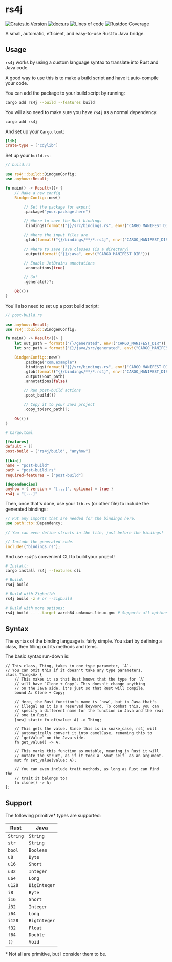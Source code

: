 # rs4j

[![Crates.io Version](https://img.shields.io/crates/v/rs4j?style=for-the-badge)](https://crates.io/crates/rs4j)
[![docs.rs](https://img.shields.io/docsrs/rs4j?style=for-the-badge)](https://docs.rs/rs4j)
![Lines of code](https://tokei.rs/b1/github/StardustModding/rs4j?style=for-the-badge&label=Lines+Of+Code)
![Rustdoc Coverage](https://img.shields.io/endpoint?url=https://gist.githubusercontent.com/RedstoneWizard08/426c3d21386c385b86bd9a34eee3bdf4/raw/doc-coverage.json)

A small, automatic, efficient, and easy-to-use Rust to Java bridge.

## Usage

`rs4j` works by using a custom language syntax to translate
into Rust and Java code.

A good way to use this is to make a build script and have it
auto-compile your code.

You can add the package to your build script by running:

```sh
cargo add rs4j --build --features build
```

You will also need to make sure you have `rs4j` as a normal dependency:

```sh
cargo add rs4j
```

And set up your `Cargo.toml`:

```toml
[lib]
crate-type = ["cdylib"]
```

Set up your `build.rs`:

```rust
// build.rs

use rs4j::build::BindgenConfig;
use anyhow::Result;

fn main() -> Result<()> {
    // Make a new config
    BindgenConfig::new()

        // Set the package for export
        .package("your.package.here")

        // Where to save the Rust bindings
        .bindings(format!("{}/src/bindings.rs", env!("CARGO_MANIFEST_DIR")))

        // Where the input files are
        .glob(format!("{}/bindings/**/*.rs4j", env!("CARGO_MANIFEST_DIR")))?

        // Where to save java classes (is a directory)
        .output(format!("{}/java", env!("CARGO_MANIFEST_DIR")))

        // Enable JetBrains annotations
        .annotations(true)

        // Go!
        .generate()?;

    Ok(())
}
```

You'll also need to set up a post build script:

```rust
// post-build.rs

use anyhow::Result;
use rs4j::build::BindgenConfig;

fn main() -> Result<()> {
    let out_path = format!("{}/generated", env!("CARGO_MANIFEST_DIR"));
    let src_path = format!("{}/java/src/generated", env!("CARGO_MANIFEST_DIR"));

    BindgenConfig::new()
        .package("com.example")
        .bindings(format!("{}/src/bindings.rs", env!("CARGO_MANIFEST_DIR")))
        .glob(format!("{}/bindings/**/*.rs4j", env!("CARGO_MANIFEST_DIR")))?
        .output(&out_path)
        .annotations(false)

        // Run post-build actions
        .post_build()?

        // Copy it to your Java project
        .copy_to(src_path)?;

    Ok(())
}
```

```toml
# Cargo.toml

[features]
default = []
post-build = ["rs4j/build", "anyhow"]

[[bin]]
name = "post-build"
path = "post-build.rs"
required-features = ["post-build"]

[dependencies]
anyhow = { version = "[...]", optional = true }
rs4j = "[...]"
```

Then, once that's done, use your `lib.rs` (or other file) to include
the generated bindings:

```rust
// Put any imports that are needed for the bindings here.
use path::to::Dependency;

// You can even define structs in the file, just before the bindings!

// Include the generated code.
include!("bindings.rs");
```

And use `rs4j`'s convenient CLI to build your project!

```sh
# Install:
cargo install rs4j --features cli

# Build:
rs4j build

# Build with Zigbuild:
rs4j build -z # or --zigbuild

# Build with more options:
rs4j build -- --target aarch64-unknown-linux-gnu # Supports all options for `cargo build`!
```

## Syntax

The syntax of the binding language is fairly simple. You start
by defining a class, then filling out its methods and items.

The basic syntax run-down is:

```rs4j
// This class, Thing, takes in one type parameter, `A`.
// You can omit this if it doesn't take any type parameters.
class Thing<A> {
    // This makes it so that Rust knows that the type for `A`
    // will have `Clone + Copy`. This doesn't change anything
    // on the Java side, it's just so that Rust will compile.
    bound A: Clone + Copy;

    // Here, the Rust function's name is `new`, but in Java that's
    // illegal as it is a reserved keyword. To combat this, you can
    // specify a different name for the function in Java and the real
    // one in Rust.
    [new] static fn of(value: A) -> Thing;

    // This gets the value. Since this is in snake_case, rs4j will
    // automatically convert it into camelCase, renaming this to
    // `getValue` on the Java side.
    fn get_value() -> A;

    // This marks this function as mutable, meaning in Rust it will
    // mutate the struct, as if it took a `&mut self` as an argument.
    mut fn set_value(value: A);

    // You can even include trait methods, as long as Rust can find the
    // trait it belongs to!
    fn clone() -> A;
};
```

## Support

The following primitive* types are supported:

| Rust     | Java         |
| -------- | ------------ |
| `String` | `String`     |
| `str`    | `String`     |
| `bool`   | `Boolean`    |
| `u8`     | `Byte`       |
| `u16`    | `Short`      |
| `u32`    | `Integer`    |
| `u64`    | `Long`       |
| `u128`   | `BigInteger` |
| `i8`     | `Byte`       |
| `i16`    | `Short`      |
| `i32`    | `Integer`    |
| `i64`    | `Long`       |
| `i128`   | `BigInteger` |
| `f32`    | `Float`      |
| `f64`    | `Double`     |
| `()`     | `Void`       |

\* Not all are primitive, but I consider them to be.
